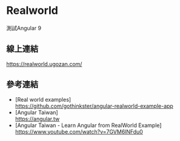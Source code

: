 # Realworld

測試Angular 9
>
## 線上連結
https://realworld.ugozan.com/

## 參考連結
- [Real world examples] <br/>https://github.com/gothinkster/angular-realworld-example-app
- [Angular Taiwan] <br/>https://angular.tw
- [Angular Taiwan - Learn Angular from RealWorld Example] <br/>https://www.youtube.com/watch?v=7GVM6lNFdu0
